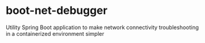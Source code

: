 # boot-net-debugger
Utility Spring Boot application to make network connectivity troubleshooting in a containerized environment simpler
